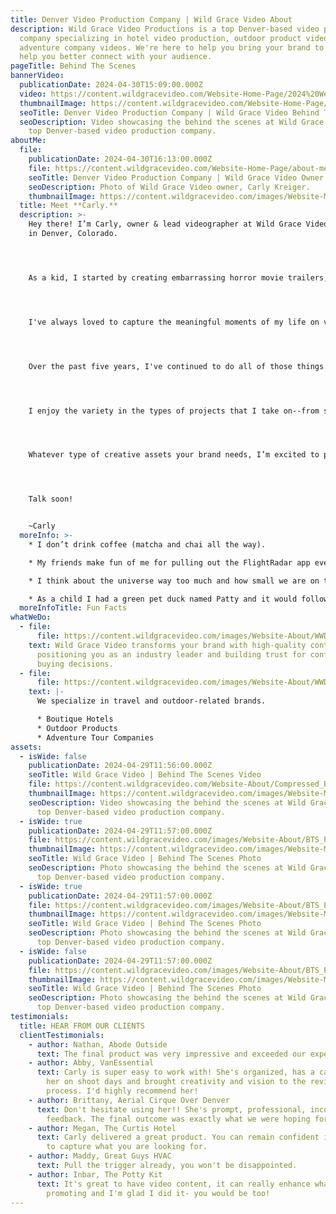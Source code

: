 ```yaml
---
title: Denver Video Production Company | Wild Grace Video About
description: Wild Grace Video Productions is a top Denver-based video production
  company specializing in hotel video production, outdoor product videos and
  adventure company videos. We're here to help you bring your brand to life and
  help you better connect with your audience.
pageTitle: Behind The Scenes
bannerVideo:
  publicationDate: 2024-04-30T15:09:00.000Z
  video: https://content.wildgracevideo.com/Website-Home-Page/2024%20Website%20Reel.mp4
  thumbnailImage: https://content.wildgracevideo.com/Website-Home-Page/SEO-Images/Reel%20photo.jpg
  seoTitle: Denver Video Production Company | Wild Grace Video Behind The Scenes Reel
  seoDescription: Video showcasing the behind the scenes at Wild Grace Video, a
    top Denver-based video production company.
aboutMe:
  file:
    publicationDate: 2024-04-30T16:13:00.000Z
    file: https://content.wildgracevideo.com/Website-Home-Page/about-me.mp4
    seoTitle: Denver Video Production Company | Wild Grace Video Owner
    seoDescription: Photo of Wild Grace Video owner, Carly Kreiger.
    thumbnailImage: https://content.wildgracevideo.com/images/Website-Main/logo1.webp
  title: Meet **Carly.**
  description: >-
    Hey there! I’m Carly, owner & lead videographer at Wild Grace Video  based
    in Denver, Colorado.




    As a kid, I started by creating embarrassing horror movie trailers, which sparked my passion for video creation. Now, I thrive on crafting beautiful cinematic visuals and authentic stories for travel and adventure brands.




    I've always loved to capture the meaningful moments of my life on video. I've compiled adventures from my time abroad New Zealand, memories from my college years at University of Vermont, and captured staff moments at a Wyoming dude ranch during my summer job.




    Over the past five years, I've continued to do all of those things...just at a little bit more of a professional level. I’ve had the privilege of creating content for a diverse range of brands. 




    I enjoy the variety in the types of projects that I take on--from solo work to collaborative productions that create lasting impressions.




    Whatever type of creative assets your brand needs, I’m excited to produce the type of content that will help boost growth and leave an impact on your audience.




    Talk soon!


    ~Carly
  moreInfo: >-
    * I don’t drink coffee (matcha and chai all the way).

    * My friends make fun of me for pulling out the FlightRadar app every time I see an airplane so I can track where it’s going. 

    * I think about the universe way too much and how small we are on this little rock.

    * As a child I had a green pet duck named Patty and it would follow me around the yard.
  moreInfoTitle: Fun Facts
whatWeDo:
  - file:
      file: https://content.wildgracevideo.com/images/Website-About/WWD_1.webp
    text: Wild Grace Video transforms your brand with high-quality content,
      positioning you as an industry leader and building trust for confident
      buying decisions.
  - file:
      file: https://content.wildgracevideo.com/images/Website-About/WWD_3.webp
    text: |-
      We specialize in travel and outdoor-related brands.

      * Boutique Hotels
      * Outdoor Products 
      * Adventure Tour Companies
assets:
  - isWide: false
    publicationDate: 2024-04-29T11:56:00.000Z
    seoTitle: Wild Grace Video | Behind The Scenes Video
    file: https://content.wildgracevideo.com/Website-About/Compressed_BTS_Video.mp4
    thumbnailImage: https://content.wildgracevideo.com/images/Website-Main/logo1.webp
    seoDescription: Video showcasing the behind the scenes at Wild Grace Video, a
      top Denver-based video production company.
  - isWide: true
    publicationDate: 2024-04-29T11:57:00.000Z
    file: https://content.wildgracevideo.com/images/Website-About/BTS_Photo1.webp
    thumbnailImage: https://content.wildgracevideo.com/images/Website-Main/logo1.webp
    seoTitle: Wild Grace Video | Behind The Scenes Photo
    seoDescription: Photo showcasing the behind the scenes at Wild Grace Video, a
      top Denver-based video production company.
  - isWide: true
    publicationDate: 2024-04-29T11:57:00.000Z
    file: https://content.wildgracevideo.com/images/Website-About/BTS_Photo3.webp
    thumbnailImage: https://content.wildgracevideo.com/images/Website-Main/logo1.webp
    seoTitle: Wild Grace Video | Behind The Scenes Photo
    seoDescription: Photo showcasing the behind the scenes at Wild Grace Video, a
      top Denver-based video production company.
  - isWide: false
    publicationDate: 2024-04-29T11:57:00.000Z
    file: https://content.wildgracevideo.com/images/Website-About/BTS_Photo2.webp
    thumbnailImage: https://content.wildgracevideo.com/images/Website-Main/logo1.webp
    seoTitle: Wild Grace Video | Behind The Scenes Photo
    seoDescription: Photo showcasing the behind the scenes at Wild Grace Video, a
      top Denver-based video production company.
testimonials:
  title: HEAR FROM OUR CLIENTS
  clientTestimonials:
    - author: Nathan, Abode Outside
      text: The final product was very impressive and exceeded our expectations
    - author: Abby, VanEssential
      text: Carly is super easy to work with! She's organized, has a calm energy about
        her on shoot days and brought creativity and vision to the revision
        process. I'd highly recommend her!
    - author: Brittany, Aerial Cirque Over Denver
      text: Don't hesitate using her!! She's prompt, professional, incorporates
        feedback. The final outcome was exactly what we were hoping for.
    - author: Megan, The Curtis Hotel
      text: Carly delivered a great product. You can remain confident in her abilities
        to capture what you are looking for.
    - author: Maddy, Great Guys HVAC
      text: Pull the trigger already, you won't be disappointed.
    - author: Inbar, The Potty Kit
      text: It's great to have video content, it can really enhance what you are
        promoting and I'm glad I did it- you would be too!
---
```

